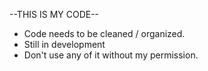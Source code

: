 --THIS IS MY CODE--
- Code needs to be cleaned / organized.
- Still in development
- Don't use any of it without my permission.
